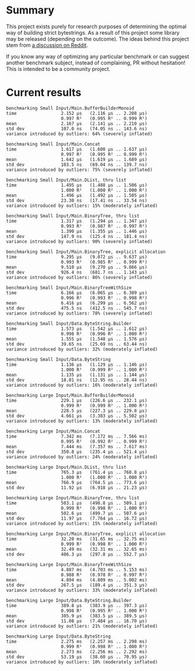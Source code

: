 # Summary

This project exists purely for research purposes of determining the optimal way of building strict bytestrings. As a result of this project some library may be released (depending on the outcome). The ideas behind this project stem from [a discussion on Reddit](https://www.reddit.com/r/haskell/comments/3qj53a/an_alternative_bytestring_builder/).

If you know any way of optimizing any particular benchmark or can suggest another benchmark subject, instead of complaining, PR without hesitation! This is intended to be a community project.

# Current results

    benchmarking Small Input/Main.BufferBuilderMonoid
    time                 2.152 μs   (2.116 μs .. 2.208 μs)
                         0.997 R²   (0.995 R² .. 0.999 R²)
    mean                 2.167 μs   (2.141 μs .. 2.210 μs)
    std dev              107.0 ns   (74.05 ns .. 143.6 ns)
    variance introduced by outliers: 64% (severely inflated)

    benchmarking Small Input/Main.Concat
    time                 1.617 μs   (1.600 μs .. 1.637 μs)
                         0.997 R²   (0.995 R² .. 0.999 R²)
    mean                 1.642 μs   (1.619 μs .. 1.689 μs)
    std dev              103.5 ns   (69.04 ns .. 139.7 ns)
    variance introduced by outliers: 75% (severely inflated)

    benchmarking Small Input/Main.DList, thru list
    time                 1.495 μs   (1.488 μs .. 1.506 μs)
                         1.000 R²   (1.000 R² .. 1.000 R²)
    mean                 1.496 μs   (1.492 μs .. 1.505 μs)
    std dev              23.30 ns   (17.41 ns .. 33.54 ns)
    variance introduced by outliers: 15% (moderately inflated)

    benchmarking Small Input/Main.BinaryTree, thru list
    time                 1.317 μs   (1.294 μs .. 1.347 μs)
                         0.993 R²   (0.987 R² .. 0.997 R²)
    mean                 1.390 μs   (1.355 μs .. 1.446 μs)
    std dev              147.9 ns   (125.4 ns .. 181.4 ns)
    variance introduced by outliers: 90% (severely inflated)

    benchmarking Small Input/Main.BinaryTree, explicit allocation
    time                 9.295 μs   (9.072 μs .. 9.637 μs)
                         0.993 R²   (0.985 R² .. 0.999 R²)
    mean                 9.510 μs   (9.270 μs .. 9.866 μs)
    std dev              926.4 ns   (681.7 ns .. 1.143 μs)
    variance introduced by outliers: 86% (severely inflated)

    benchmarking Small Input/Main.BinaryTreeWithSize
    time                 6.166 μs   (6.065 μs .. 6.309 μs)
                         0.996 R²   (0.993 R² .. 0.998 R²)
    mean                 6.416 μs   (6.299 μs .. 6.562 μs)
    std dev              475.5 ns   (412.5 ns .. 545.7 ns)
    variance introduced by outliers: 78% (severely inflated)

    benchmarking Small Input/Data.ByteString.Builder
    time                 1.573 μs   (1.542 μs .. 1.612 μs)
                         0.998 R²   (0.996 R² .. 1.000 R²)
    mean                 1.555 μs   (1.548 μs .. 1.576 μs)
    std dev              39.65 ns   (25.69 ns .. 63.44 ns)
    variance introduced by outliers: 32% (moderately inflated)

    benchmarking Small Input/Data.ByteString
    time                 1.136 μs   (1.129 μs .. 1.146 μs)
                         1.000 R²   (0.999 R² .. 1.000 R²)
    mean                 1.135 μs   (1.131 μs .. 1.144 μs)
    std dev              18.01 ns   (12.95 ns .. 28.44 ns)
    variance introduced by outliers: 16% (moderately inflated)

    benchmarking Large Input/Main.BufferBuilderMonoid
    time                 229.1 μs   (226.6 μs .. 232.1 μs)
                         0.999 R²   (0.999 R² .. 1.000 R²)
    mean                 228.5 μs   (227.3 μs .. 229.8 μs)
    std dev              4.661 μs   (3.383 μs .. 5.502 μs)
    variance introduced by outliers: 13% (moderately inflated)

    benchmarking Large Input/Main.Concat
    time                 7.342 ms   (7.172 ms .. 7.566 ms)
                         0.995 R²   (0.992 R² .. 0.999 R²)
    mean                 7.444 ms   (7.357 ms .. 7.617 ms)
    std dev              350.8 μs   (235.4 μs .. 521.4 μs)
    variance introduced by outliers: 24% (moderately inflated)

    benchmarking Large Input/Main.DList, thru list
    time                 765.3 μs   (761.4 μs .. 768.8 μs)
                         1.000 R²   (1.000 R² .. 1.000 R²)
    mean                 766.9 μs   (764.5 μs .. 773.6 μs)
    std dev              11.92 μs   (6.918 μs .. 21.23 μs)

    benchmarking Large Input/Main.BinaryTree, thru list
    time                 503.1 μs   (498.8 μs .. 509.1 μs)
                         0.999 R²   (0.998 R² .. 1.000 R²)
    mean                 502.6 μs   (499.7 μs .. 507.6 μs)
    std dev              11.97 μs   (7.764 μs .. 16.72 μs)
    variance introduced by outliers: 15% (moderately inflated)

    benchmarking Large Input/Main.BinaryTree, explicit allocation
    time                 32.20 ms   (31.65 ms .. 32.75 ms)
                         0.999 R²   (0.998 R² .. 1.000 R²)
    mean                 32.49 ms   (32.31 ms .. 32.65 ms)
    std dev              406.3 μs   (297.8 μs .. 552.7 μs)

    benchmarking Large Input/Main.BinaryTreeWithSize
    time                 4.887 ms   (4.703 ms .. 5.153 ms)
                         0.988 R²   (0.978 R² .. 0.997 R²)
    mean                 4.894 ms   (4.809 ms .. 5.002 ms)
    std dev              267.5 μs   (189.4 μs .. 351.3 μs)
    variance introduced by outliers: 33% (moderately inflated)

    benchmarking Large Input/Data.ByteString.Builder
    time                 389.8 μs   (383.9 μs .. 397.3 μs)
                         0.998 R²   (0.995 R² .. 1.000 R²)
    mean                 385.9 μs   (383.5 μs .. 389.5 μs)
    std dev              11.08 μs   (7.484 μs .. 16.70 μs)
    variance introduced by outliers: 21% (moderately inflated)

    benchmarking Large Input/Data.ByteString
    time                 2.275 ms   (2.257 ms .. 2.298 ms)
                         0.999 R²   (0.998 R² .. 1.000 R²)
    mean                 2.273 ms   (2.256 ms .. 2.292 ms)
    std dev              53.19 μs   (38.60 μs .. 70.95 μs)
    variance introduced by outliers: 10% (moderately inflated)
